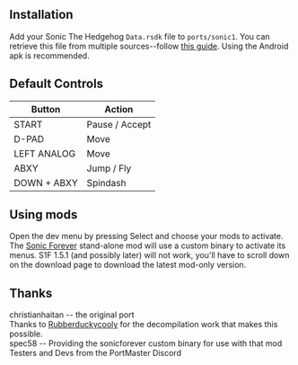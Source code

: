 ## Installation
Add your Sonic The Hedgehog `Data.rsdk` file to `ports/sonic1`. You can retrieve this file from multiple sources--follow [this guide](https://github.com/RSDKModding/RSDKv4-Decompilation?tab=readme-ov-file#support-the-official-release-of-sonic-1--2). Using the Android apk is recommended.

## Default Controls
| Button | Action |
|--|--|
|START|Pause / Accept|
|D-PAD|Move|
|LEFT ANALOG|Move|
|ABXY|Jump / Fly|
|DOWN + ABXY|Spindash|

## Using mods
Open the dev menu by pressing Select and choose your mods to activate. The [Sonic Forever](https://teamforeveronline.wixsite.com/home/sonic-1-forever) stand-alone mod will use a custom binary to activate its menus. S1F 1.5.1 (and possibly later) will not work, you'll have to scroll down on the download page to download the latest mod-only version.

## Thanks
christianhaitan -- the original port  
Thanks to [Rubberduckycooly](https://github.com/Rubberduckycooly/Sonic-1-2-2013-Decompilation) for the decompilation work that makes this possible.  
spec58 -- Providing the sonicforever custom binary for use with that mod  
Testers and Devs from the PortMaster Discord  




